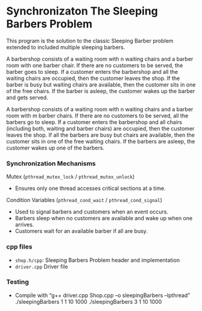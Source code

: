# Synchronizaton The Sleeping Barbers Problem
This program is the solution to the classic Sleeping Barber problem extended to included multiple sleeping barbers. 

A barbershop consists of a waiting room with n waiting chairs and a barber room with one barber chair.
If there are no customers to be served, the barber goes to sleep. If a customer enters the barbershop
and all the waiting chairs are occupied, then the customer leaves the shop. If the barber is busy but
waiting chairs are available, then the customer sits in one of the free chairs. If the barber is asleep, the
customer wakes up the barber and gets served.

A barbershop consists of a waiting room with n waiting chairs and a barber room with m barber chairs. If
there are no customers to be served, all the barbers go to sleep. If a customer enters the barbershop
and all chairs (including both, waiting and barber chairs) are occupied, then the customer leaves the
shop.
If all the barbers are busy but chairs are available, then the customer sits in one of the
free waiting chairs. If the barbers are asleep, the customer wakes up one of the barbers.

### Synchronization Mechanisms
Mutex (`pthread_mutex_lock` / `pthread_mutex_unlock`)
- Ensures only one thread accesses critical sections at a time.

Condition Variables (`pthread_cond_wait` / `pthread_cond_signal`)
- Used to signal barbers and customers when an event occurs.
- Barbers sleep when no customers are available and wake up when one arrives.
- Customers wait for an available barber if all are busy.

### cpp files

- `shop.h/cpp`: Sleeping Barbers Problem header and implementation
- `driver.cpp` Driver file

### Testing
- Compile with “g++ driver.cpp Shop.cpp –o sleepingBarbers –lpthread”
./sleepingBarbers 1 1 10 1000
./sleepingBarbers 3 1 10 1000




